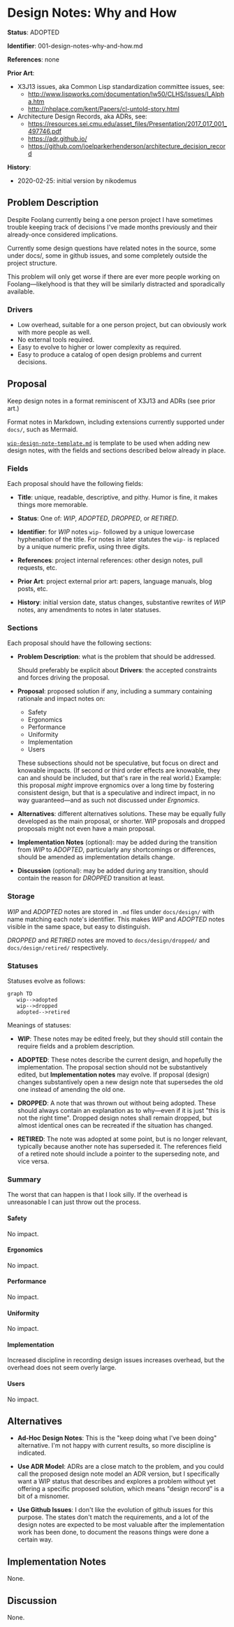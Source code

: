 # Design Notes: Why and How

**Status**: ADOPTED

**Identifier**: 001-design-notes-why-and-how.md

**References**: none

**Prior Art**:
- X3J13 issues, aka Common Lisp standardization committee issues, see:
  - http://www.lispworks.com/documentation/lw50/CLHS/Issues/I_Alpha.htm
  - http://nhplace.com/kent/Papers/cl-untold-story.html
- Architecture Design Records, aka ADRs, see:
  - https://resources.sei.cmu.edu/asset_files/Presentation/2017_017_001_497746.pdf
  - https://adr.github.io/
  - https://github.com/joelparkerhenderson/architecture_decision_record

**History**:
- 2020-02-25: initial version by nikodemus

## Problem Description

Despite Foolang currently being a one person project I have sometimes trouble
keeping track of decisions I've made months previously and their already-once
considered implications.

Currently some design questions have related notes in the source, some under
docs/, some in github issues, and some completely outside the project
structure.

This problem will only get worse if there are ever more people working on
Foolang&mdash;likelyhood is that they will be similarly distracted and
sporadically available.

### Drivers

- Low overhead, suitable for a one person project, but can obviously work
  with more people as well.
- No external tools required.
- Easy to evolve to higher or lower complexity as required.
- Easy to produce a catalog of open design problems and current decisions.

## Proposal

Keep design notes in a format reminiscent of X3J13 and ADRs (see prior
art.)

Format notes in Markdown, including extensions currently supported under
`docs/`, such as Mermaid.

[`wip-design-note-template.md`](design-notes/wip-design-note-template.md)
is template to be used when adding new design notes, with the fields
and sections described below already in place.

### Fields

Each proposal should have the following fields:

- **Title**: unique, readable, descriptive, and pithy. Humor is fine, it
  makes things more memorable.

- **Status**: One of: _WIP_, _ADOPTED_, _DROPPED_, or _RETIRED_.

- **Identifier**: for _WIP_ notes `wip-` followed by a unique lowercase
  hyphenation of the title. For notes in later statutes the `wip-` is replaced
  by a unique numeric prefix, using three digits.

- **References**: project internal references: other design notes, pull
  requests, etc.

- **Prior Art**: project external prior art: papers, language manuals, blog
  posts, etc.

- **History**: initial version date, status changes, substantive rewrites
  of _WIP_ notes, any amendments to notes in later statuses.

### Sections

Each proposal should have the following sections:

- **Problem Description**: what is the problem that should be addressed.

  Should preferably be explicit about **Drivers**: the accepted
  constraints and forces driving the proposal.

- **Proposal**: proposed solution if any, including a summary containing
  rationale and impact notes on:

  - Safety
  - Ergonomics
  - Performance
  - Uniformity
  - Implementation
  - Users

  These subsections should not be speculative, but focus on direct and knowable
  impacts. (If second or third order effects are knowable, they can and should
  be included, but that's rare in the real world.) Example: this proposal
  _might_ improve ergnomics over a long time by fostering consistent design, but
  that is a speculative and indirect impact, in no way guaranteed&mdash;and as
  such not discussed under _Ergnomics_.

- **Alternatives**: different alternatives solutions. These may be equally
  fully developed as the main proposal, or shorter. WIP proposals and
  dropped proposals might not even have a main proposal.

- **Implementation Notes** (optional): may be added during the transition from
  _WIP_ to _ADOPTED_, particularly any shortcomings or differences, should be
  amended as implementation details change.

- **Discussion** (optional): may be added during any transition, should contain
  the reason for _DROPPED_ transition at least.

### Storage

_WIP_ and _ADOPTED_ notes are stored in `.md` files under `docs/design/`
with name matching each note's identifier. This makes _WIP_ and _ADOPTED_ notes
visible in the same space, but easy to distinguish.

_DROPPED_ and _RETIRED_ notes are moved to `docs/design/dropped/` and
`docs/design/retired/` respectively.

### Statuses

Statuses evolve as follows:

``` mermaid
graph TD
   wip-->adopted
   wip-->dropped
   adopted-->retired
```

Meanings of statuses:

- **WIP**: These notes may be edited freely, but they should still contain
  the require fields and a problem description.

- **ADOPTED**: These notes describe the current design, and hopefully
  the implementation. The proposal section should not be substantively edited,
  but **Implementation notes** may evolve. If proposal (design) changes
  substantively open a new design note that supersedes the old one instead
  of amending the old one.

- **DROPPED**: A note that was thrown out without being adopted. These should
  always contain an explanation as to why&mdash;even if it is just "this is not
  the right time". Dropped design notes shall remain dropped, but almost
  identical ones can be recreated if the situation has changed.

- **RETIRED**: The note was adopted at some point, but is no longer relevant,
  typically because another note has superseded it. The references field of a
  retired note should include a pointer to the superseding note, and vice versa.

### Summary

The worst that can happen is that I look silly. If the overhead is unreasonable
I can just throw out the process.

#### Safety

No impact.

#### Ergonomics

No impact.

#### Performance

No impact.

#### Uniformity

No impact.

#### Implementation

Increased discipline in recording design issues increases overhead, but
the overhead does not seem overly large.

#### Users

No impact.

## Alternatives

- **Ad-Hoc Design Notes**: This is the "keep doing what I've been doing"
  alternative. I'm not happy with current results, so more discipline is
  indicated.

- **Use ADR Model**: ADRs are a close match to the problem, and you could call
  the proposed design note model an ADR version, but I specifically want a WIP
  status that describes and explores a problem without yet offering a specific
  proposed solution, which means "design record" is a bit of a misnomer.

- **Use Github Issues**: I don't like the evolution of github issues for this
  purpose. The states don't match the requirements, and a lot of the design
  notes are expected to be most valuable after the implementation work has been
  done, to document the reasons things were done a certain way.

## Implementation Notes

None.

## Discussion

None.
